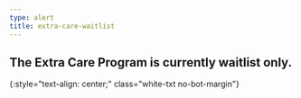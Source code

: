 ```yaml
---
type: alert
title: extra-care-waitlist
---
```


## The Extra Care Program is currently waitlist only.
{:style="text-align: center;" class="white-txt no-bot-margin"}
